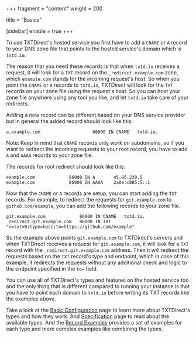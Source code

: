 +++
fragment = "content"
weight = 200

title = "Basics"

[sidebar]
  enable = true
+++

To use TXTDirect's hosted service you first have to add a `CNAME` or `A` record
to your DNS zone file that points to the hosted service's domain which is
`txtd.io`.

The reason that you need these records is that when `txtd.io` receives
a request, it will look for a `TXT` record on the `_redirect.example.com` zone,
which `example.com` stands for the incoming request's host. So when you point
the `CNAME` or `A` records to `txtd.io`, TXTDirect will look for the `TXT`
records on your zone file using the request's host.
So you can host your zone file anywhere using any tool you like, and let
`txtd.io` take care of your redirects.

Adding a new record can be different based on your DNS service provider but in
general the added record should look like this:

```
a.example.com                    86000 IN CNAME   txtd.io.
```

Note: Keep in mind that `CNAME` records only work on subdomains, so if you want
to redirect the incoming requests to your root record, you have to add `A` and
`AAAA` records to your zone file.

The records for root redirect should look like this:

```
example.com             86000 IN A       45.85.238.5
example.com             86000 IN AAAA    2a0e:c885:5::1
```

Now that the `CNAME` or `A` records are setup, you can start adding the `TXT`
records. For example, to redirect the requests for `git.example.com` to
`github.com/example`, you can add the following records to your zone file.

```
git.example.com             86000 IN CNAME   txtd.io.
_redirect.git.example.com   86000 IN TXT     "v=txtv0;type=host;to=https://github.com/example"
```

So the example above points `git.example.com` to TXTDirect's servers and when
TXTDirect receives a request for `git.example.com`, it will look for a `TXT`
record with the `_redirect.git.example.com` address. Then it will redirect the
requests based on the `TXT` record's type and endpoint, which in case of this
example, it redirects the requests without any additional check and logic to
the endpoint specified in the `to=` field.

You can use all of TXTDirect's types and features on the hosted service too and
the only thing that is different compared to running your instance is that
you have to point each domain to `txtd.io` before writing its TXT records like
the examples above.

Take a look at the [Basic Configuration](/docs/config/basics/) page to learn
more about TXTDirect's types and how they work. And [Specification](/docs/specification) page to read about the available types. And the
[Record Examples](/docs/examples) provides a set of examples for each type and
more complex examples like combining the types.
